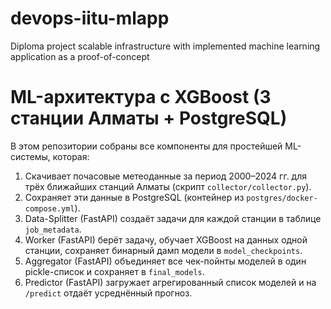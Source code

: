 # devops-iitu-mlapp
Diploma project scalable infrastructure with implemented machine learning application as a proof-of-concept

# ML-архитектура с XGBoost (3 станции Алматы + PostgreSQL)

В этом репозитории собраны все компоненты для простейшей ML-системы, которая:

1. Скачивает почасовые метеоданные за период 2000–2024 гг. для трёх ближайших станций Алматы (скрипт `collector/collector.py`).
2. Сохраняет эти данные в PostgreSQL (контейнер из `postgres/docker-compose.yml`).
3. Data-Splitter (FastAPI) создаёт задачи для каждой станции в таблице `job_metadata`.
4. Worker (FastAPI) берёт задачу, обучает XGBoost на данных одной станции, сохраняет бинарный дамп модели в `model_checkpoints`.
5. Aggregator (FastAPI) объединяет все чек-пойнты моделей в один pickle-список и сохраняет в `final_models`.
6. Predictor (FastAPI) загружает агрегированный список моделей и на `/predict` отдаёт усреднённый прогноз.
